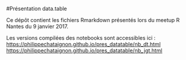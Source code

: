 #Présentation data.table

Ce dépôt contient les fichiers Rmarkdown présentés lors du meetup R Nantes du 9 janvier 2017.

Les versions compilées des notebooks sont accessibles ici :
https://philippechataignon.github.io/pres_datatable/nb_dt.html
https://philippechataignon.github.io/pres_datatable/nb_jgt.html
